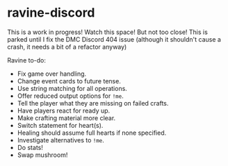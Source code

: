 # ravine-discord

This is a work in progress! Watch this space! But not too close!
This is parked until I fix the DMC Discord 404 issue (although it shouldn't cause a crash, it needs a bit of a refactor anyway)

Ravine to-do:
* Fix game over handling.
* Change event cards to future tense.
* Use string matching for all operations.
* Offer reduced output options for `!me`.
* Tell the player what they are missing on failed crafts.
* Have players react for ready up.
* Make crafting material more clear.
* Switch statement for heart(s).
* Healing should assume full hearts if none specified.
* Investigate alternatives to `!me`.
* Do stats!
* Swap mushroom!
